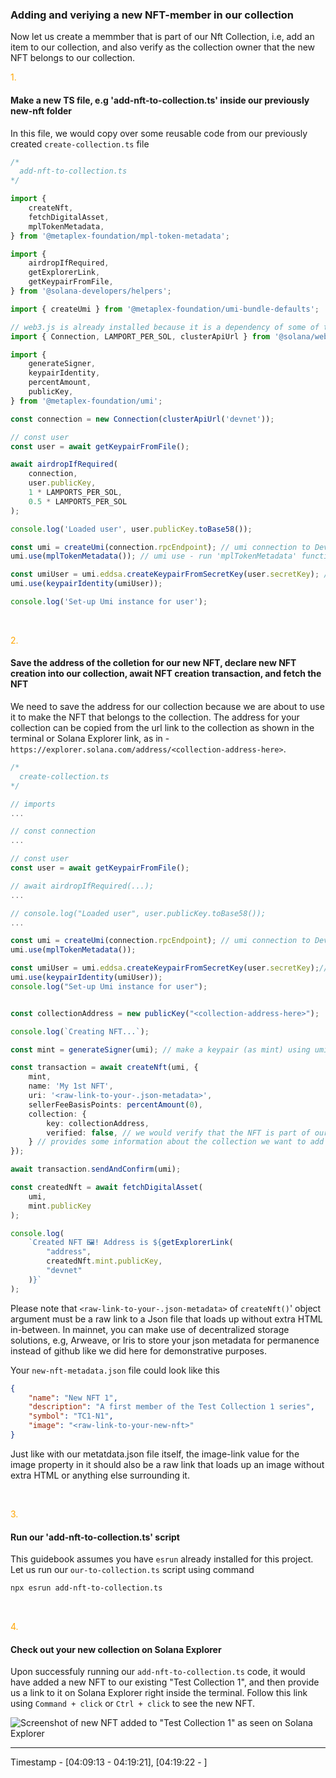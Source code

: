 <h3>Adding and veriying a new NFT-member in our collection</h3>

Now let us create a memmber that is part of our Nft Collection, i.e, add an item to our collection, and also verify as the collection owner that the new NFT belongs to our collection.

<span style="color: orange;">1.</span>

#### Make a new TS file, e.g 'add-nft-to-collection.ts' inside our previously new-nft folder

In this file, we would copy over some reusable code from our previously created `create-collection.ts` file

```ts
/*
  add-nft-to-collection.ts
*/

import {
	createNft,
	fetchDigitalAsset,
	mplTokenMetadata,
} from '@metaplex-foundation/mpl-token-metadata';

import {
	airdropIfRequired,
	getExplorerLink,
	getKeypairFromFile,
} from '@solana-developers/helpers';

import { createUmi } from '@metaplex-foundation/umi-bundle-defaults';

// web3.js is already installed because it is a dependency of some of the other packages
import { Connection, LAMPORT_PER_SOL, clusterApiUrl } from '@solana/web3.js';

import {
	generateSigner,
	keypairIdentity,
	percentAmount,
	publicKey,
} from '@metaplex-foundation/umi';

const connection = new Connection(clusterApiUrl('devnet'));

// const user
const user = await getKeypairFromFile();

await airdropIfRequired(
	connection,
	user.publicKey,
	1 * LAMPORTS_PER_SOL,
	0.5 * LAMPORTS_PER_SOL
);

console.log('Loaded user', user.publicKey.toBase58());

const umi = createUmi(connection.rpcEndpoint); // umi connection to Devnet
umi.use(mplTokenMetadata()); // umi use - run 'mplTokenMetadata' function

const umiUser = umi.eddsa.createKeypairFromSecretKey(user.secretKey); // this is just a copy of user, but it is in the format that umi uses for secret keys
umi.use(keypairIdentity(umiUser));

console.log('Set-up Umi instance for user');
```

<br/>

<span style="color: orange;">2.</span>

#### Save the address of the colletion for our new NFT, declare new NFT creation into our collection, await NFT creation transaction, and fetch the NFT

We need to save the address for our collection because we are about to use it to make the NFT that belongs to the collection. The address for your collection can be copied from the url link to the collection as shown in the terminal or Solana Explorer link, as in - `https://explorer.solana.com/address/<collection-address-here>`.

```ts
/*
  create-collection.ts
*/

// imports
...

// const connection
...

// const user
const user = await getKeypairFromFile();

// await airdropIfRequired(...);
...

// console.log("Loaded user", user.publicKey.toBase58());
...

const umi = createUmi(connection.rpcEndpoint); // umi connection to Devnet
umi.use(mplTokenMetadata());

const umiUser = umi.eddsa.createKeypairFromSecretKey(user.secretKey);// this is just a copy of user, but it is in the format that umi uses for secret keys
umi.use(keypairIdentity(umiUser));
console.log("Set-up Umi instance for user");


const collectionAddress = new publicKey("<collection-address-here>");

console.log(`Creating NFT...`);

const mint = generateSigner(umi); // make a keypair (as mint) using umi, because only one NFT can be minted out per mint

const transaction = await createNft(umi, {
	mint,
	name: 'My 1st NFT',
	uri: '<raw-link-to-your-.json-metadata>',
	sellerFeeBasisPoints: percentAmount(0),
    collection: {
        key: collectionAddress,
        verified: false, // we would verify that the NFT is part of our collection later on
    } // provides some information about the collection we want to add the NFT to
});

await transaction.sendAndConfirm(umi);

const createdNft = await fetchDigitalAsset(
    umi,
    mint.publicKey
);

console.log(
    `Created NFT 🖼️! Address is ${getExplorerLink(
        "address",
        createdNft.mint.publicKey,
        "devnet"
    )}`
);

```

Please note that `<raw-link-to-your-.json-metadata>` of `createNft()`' object argument must be a raw link to a Json file that loads up without extra HTML in-between. In mainnet, you can make use of decentralized storage solutions, e.g, Arweave, or Iris to store your json metadata for permanence instead of github like we did here for demonstrative purposes.

Your `new-nft-metadata.json` file could look like this

```json
{
	"name": "New NFT 1",
	"description": "A first member of the Test Collection 1 series",
	"symbol": "TC1-N1",
	"image": "<raw-link-to-your-new-nft>"
}
```

Just like with our metatdata.json file itself, the image-link value for the image property in it should also be a raw link that loads up an image without extra HTML or anything else surrounding it.

<br/>

<span style="color: orange;">3.</span>

#### Run our 'add-nft-to-collection.ts' script

This guidebook assumes you have `esrun` already installed for this project. Let us run our `our-to-collection.ts` script using command

```bash
npx esrun add-nft-to-collection.ts
```

<br/>

<span style="color: orange;">4.</span>

#### Check out your new collection on Solana Explorer

Upon successfuly running our `add-nft-to-collection.ts` code, it would have added a new NFT to our existing "Test Collection 1", and then provide us a link to it on Solana Explorer right inside the terminal. Follow this link using `Command + click` or `Ctrl + click` to see the new NFT.

![Screenshot of new NFT added to "Test Collection 1" as seen on Solana Explorer](./assets/New-NFT-added-to-Test-Collection-1-as-seen-on-Solana-Explorer-Snapshot.png 'Our new NFT added to Test Collection 1 as seen on Solana Explorer')

---

Timestamp - [04:09:13 - 04:19:21], [04:19:22 - ]
